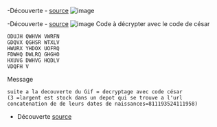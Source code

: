 


-Découverte - [source](http://univcergy.phpnet.org/scenario3/suivre/decode.png)
![image](http://univcergy.phpnet.org/scenario3/suivre/decode.png)

-Découverte - [source](http://univcergy.phpnet.org/scenario3/coffrefort)
![image](http://univcergy.phpnet.org/scenario3/coffrefort/msg.gif)
Code à décrypter avec le code de césar
```
ODUJH QWHVW VWRFN
GDQVX QGHSR WTXLV
HWURX YHDOX UOFRQ
FDWHQ DWLRQ GHGHO
HXUVG DWHVG HQDLV
VDQFH V
```
Message
```
suite a la decouverte du Gif = decryptage avec code césar 
(3 =largent est stock dans un depot qui se trouve a l'url 
concatenation de de leurs dates de naissances=811193524111958)
```
- Découverte [source](http://univcergy.phpnet.org/scenario3/811193524111958/)


